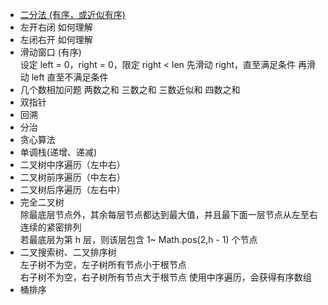 + [二分法 (有序，或近似有序)](https://github.com/chenqf/technical-summary/tree/master/src/leetCode/BINARY.SEARCH.md)
+ 左开右闭 如何理解
+ 左闭右开 如何理解
+ 滑动窗口 (有序)     
    设定 left = 0，right = 0，限定 right < len
    先滑动 right，直至满足条件
    再滑动 left 直至不满足条件
+ 几个数相加问题
    两数之和
    三数之和
    三数近似和
    四数之和
+ 双指针
+ 回溯
+ 分治
+ 贪心算法
+ 单调栈(递增、递减)
+ 二叉树中序遍历（左中右）
+ 二叉树前序遍历（中左右）
+ 二叉树后序遍历（左右中）
+ 完全二叉树         
    除最底层节点外，其余每层节点都达到最大值，并且最下面一层节点从左至右连续的紧密排列        
    若最底层为第 h 层，则该层包含 1~ Math.pos(2,h - 1) 个节点
+ 二叉搜索树、二叉排序树       
    左子树不为空，左子树所有节点小于根节点     
    右子树不为空，右子树所有节点大于根节点
    使用中序遍历，会获得有序数组
+ 桶排序